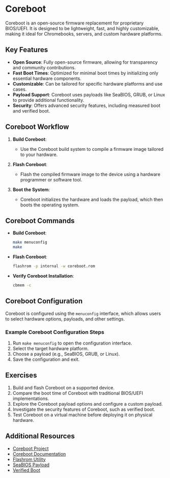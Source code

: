 # Coreboot

Coreboot is an open-source firmware replacement for proprietary BIOS/UEFI. It is designed to be lightweight, fast, and highly customizable, making it ideal for Chromebooks, servers, and custom hardware platforms.

## Key Features
- **Open Source**: Fully open-source firmware, allowing for transparency and community contributions.
- **Fast Boot Times**: Optimized for minimal boot times by initializing only essential hardware components.
- **Customizable**: Can be tailored for specific hardware platforms and use cases.
- **Payload Support**: Coreboot uses payloads like SeaBIOS, GRUB, or Linux to provide additional functionality.
- **Security**: Offers advanced security features, including measured boot and verified boot.

## Coreboot Workflow

1. **Build Coreboot**:
   - Use the Coreboot build system to compile a firmware image tailored to your hardware.

2. **Flash Coreboot**:
   - Flash the compiled firmware image to the device using a hardware programmer or software tool.

3. **Boot the System**:
   - Coreboot initializes the hardware and loads the payload, which then boots the operating system.

## Coreboot Commands

- **Build Coreboot**:
  ```bash
  make menuconfig
  make
  ```

- **Flash Coreboot**:
  ```bash
  flashrom -p internal -w coreboot.rom
  ```

- **Verify Coreboot Installation**:
  ```bash
  cbmem -c
  ```

## Coreboot Configuration

Coreboot is configured using the `menuconfig` interface, which allows users to select hardware options, payloads, and other settings.

### Example Coreboot Configuration Steps
1. Run `make menuconfig` to open the configuration interface.
2. Select the target hardware platform.
3. Choose a payload (e.g., SeaBIOS, GRUB, or Linux).
4. Save the configuration and exit.

## Exercises

1. Build and flash Coreboot on a supported device.
2. Compare the boot time of Coreboot with traditional BIOS/UEFI implementations.
3. Explore the Coreboot payload options and configure a custom payload.
4. Investigate the security features of Coreboot, such as verified boot.
5. Test Coreboot on a virtual machine before deploying it on physical hardware.

## Additional Resources

- [Coreboot Project](https://www.coreboot.org/)
- [Coreboot Documentation](https://doc.coreboot.org/)
- [Flashrom Utility](https://www.flashrom.org/)
- [SeaBIOS Payload](https://www.seabios.org/)
- [Verified Boot](https://www.coreboot.org/Verified_Boot)